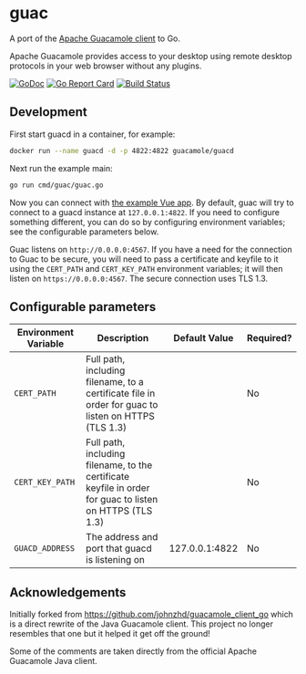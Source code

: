 # guac

A port of the [Apache Guacamole client](https://github.com/apache/guacamole-client) to Go.

Apache Guacamole provides access to your desktop using remote desktop protocols in your web browser without any plugins.

[![GoDoc](https://godoc.org/github.com/wwt/guac?status.svg)](http://godoc.org/github.com/wwt/guac)
[![Go Report Card](https://goreportcard.com/badge/github.com/wwt/guac)](https://goreportcard.com/report/github.com/wwt/guac)
[![Build Status](https://travis-ci.org/wwt/guac.svg?branch=master)](https://travis-ci.org/wwt/guac)

## Development

First start guacd in a container, for example:

```sh
docker run --name guacd -d -p 4822:4822 guacamole/guacd
```

Next run the example main:

```sh
go run cmd/guac/guac.go
```

Now you can connect with [the example Vue app](https://github.com/wwt/guac-vue).  By default, guac will try to connect to a guacd instance at `127.0.0.1:4822`.  If you need to configure something different, you can do so by configuring environment variables; see the configurable parameters below.

Guac listens on `http://0.0.0.0:4567`.  If you have a need for the connection to Guac to be secure, you will need to pass a certificate and keyfile to it using the `CERT_PATH` and `CERT_KEY_PATH` environment variables; it will then listen on `https://0.0.0.0:4567`.  The secure connection uses TLS 1.3.

## Configurable parameters
| Environment Variable | Description                                                                                              | Default Value  | Required? |
| -------------------- | -------------------------------------------------------------------------------------------------------- | -------------- | ----------|
| `CERT_PATH`          | Full path, including filename, to a certificate file in order for guac to listen on HTTPS (TLS 1.3)      |                | No        |
| `CERT_KEY_PATH`      | Full path, including filename, to the certificate keyfile in order for guac to listen on HTTPS (TLS 1.3) |                | No        |
| `GUACD_ADDRESS`      | The address and port that guacd is listening on                                                          | 127.0.0.1:4822 | No        |

## Acknowledgements

Initially forked from https://github.com/johnzhd/guacamole_client_go which is a direct rewrite of the Java Guacamole
client. This project no longer resembles that one but it helped it get off the ground!

Some of the comments are taken directly from the official Apache Guacamole Java client.

